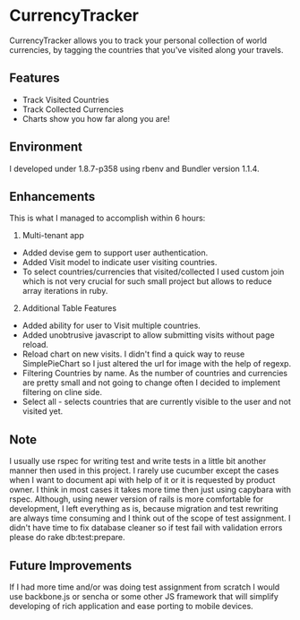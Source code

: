 CurrencyTracker
===============

CurrencyTracker allows you to track your personal collection of world currencies, by tagging the countries that you've visited along your travels.

Features
--------

* Track Visited Countries
* Track Collected Currencies
* Charts show you how far along you are!


Environment
-----------
I developed under 1.8.7-p358 using rbenv and Bundler version 1.1.4.


Enhancements
------------
This is what I managed to accomplish within 6 hours:
1. Multi-­tenant app
* Added devise gem to support user authentication.
* Added Visit model to indicate user visiting countries.
* To select countries/currencies that visited/collected I used custom join which is not very crucial for such small project but allows to reduce array iterations in ruby.
2. Additional Table Features
* Added ability for user to Visit multiple countries.
* Added unobtrusive javascript to allow submitting visits without page reload.
* Reload chart on new visits. I didn't find a quick way to reuse SimplePieChart so I just altered the url for image with the help of regexp.
* Filtering Countries by name. As the number of countries and currencies are pretty small and not going to change often I decided to implement filtering on cline side.
* Select all - selects countries that are currently visible to the user and not visited yet.

Note
----
I usually use rspec for writing test and write tests in a little bit another manner then used in this project. I rarely use cucumber except the cases when I want to document api with help of it or it is requested by product owner. I think in most cases it takes more time then just using capybara with rspec. Although, using newer version of rails is more comfortable for development, I left everything as is, because migration and test rewriting are always time consuming and I think out of the scope of test assignment.
I didn't have time to fix database cleaner so if test fail with validation errors please do rake db:test:prepare.

Future Improvements
-------------------
If I had more time and/or was doing test assignment from scratch I would use backbone.js or sencha or some other JS framework that will simplify developing of rich application and ease porting to mobile devices.
